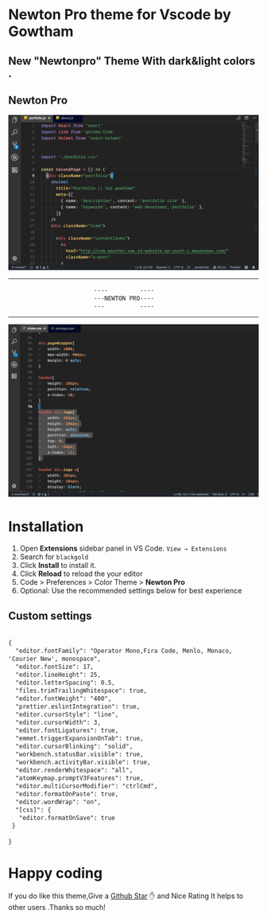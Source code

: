 # Newton Pro theme for Vscode by Gowtham

## New  "Newtonpro"  Theme  With  dark&light colors .

## Newton Pro
![Preview](https://raw.githubusercontent.com/saigowthamr/NewtonPro-theme/master/images/Newtonpro.png)

----------------------------------------------------------------------------------
                            ----         ----
                            ---NEWTON PRO----
                            ---          ----
----------------------------------------------------------------------------------

![Preview](./images/mycss.png)




# Installation

1. Open **Extensions** sidebar panel in VS Code. `View → Extensions`
2. Search for `blackgold`
3. Click **Install** to install it.
4. Click **Reload** to reload the your editor
5. Code > Preferences > Color Theme > **Newton Pro**
6. Optional: Use the recommended settings below for best experience


## Custom settings

```

{
  "editor.fontFamily": "Operator Mono,Fira Code, Menlo, Monaco, 'Courier New', monospace",
  "editor.fontSize": 17,
  "editor.lineHeight": 25,
  "editor.letterSpacing": 0.5,
  "files.trimTrailingWhitespace": true,
  "editor.fontWeight": "400",
  "prettier.eslintIntegration": true,
  "editor.cursorStyle": "line",
  "editor.cursorWidth": 3,
  "editor.fontLigatures": true,
  "emmet.triggerExpansionOnTab": true,
  "editor.cursorBlinking": "solid",
  "workbench.statusBar.visible": true,
  "workbench.activityBar.visible": true,
  "editor.renderWhitespace": "all",
  "atomKeymap.promptV3Features": true,
  "editor.multiCursorModifier": "ctrlCmd",
  "editor.formatOnPaste": true,
  "editor.wordWrap": "on",
  "[css]": {
   "editor.formatOnSave": true
 }

}
```


# Happy coding



If you do like this theme,Give a [Github Star](https://github.com/saigowthamr/NewtonPro-theme) ✋ and Nice Rating It helps to other users .Thanks so much!


